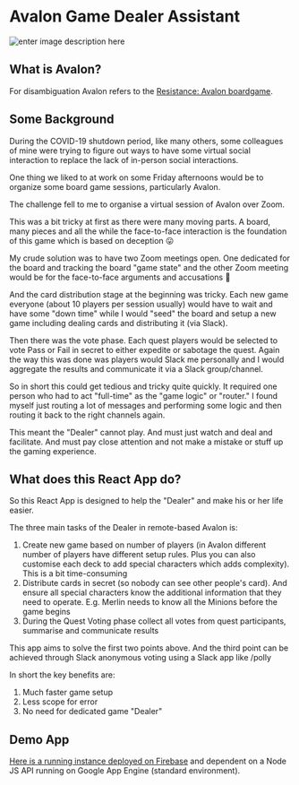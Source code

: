 # Avalon Game Dealer Assistant

![enter image description here](https://assets.dicebreaker.com/the-resistance-avalon-board-game-artwork.jpg/BROK/resize/1920%3E/format/jpg/quality/80/the-resistance-avalon-board-game-artwork.jpg)

## What is Avalon?

For disambiguation Avalon refers to the [Resistance: Avalon boardgame](https://boardgamegeek.com/boardgame/128882/resistance-avalon).

## Some Background

During the COVID-19 shutdown period, like many others, some colleagues of mine were trying to figure out ways to have some virtual social interaction to replace the lack of in-person social interactions.

One thing we liked to at work on some Friday afternoons would be to organize some board game sessions, particularly Avalon.

The challenge fell to me to organise a virtual session of Avalon over Zoom.

This was a bit tricky at first as there were many moving parts. A board, many pieces and all the while the face-to-face interaction is the foundation of this game which is based on deception 😛

My crude solution was to have two Zoom meetings open. One dedicated for the board and tracking the board "game state" and the other Zoom meeting would be for the face-to-face arguments and accusations 🤣

And the card distribution stage at the beginning was tricky. Each new game everyone (about 10 players per session usually) would have to wait and have some "down time" while I would "seed" the board and setup a new game including dealing cards and distributing it (via Slack).

Then there was the vote phase. Each quest players would be selected to vote Pass or Fail in secret to either expedite or sabotage the quest. Again the way this was done was players would Slack me personally and I would aggregate the results and communicate it via a Slack group/channel.

So in short this could get tedious and tricky quite quickly. It required one person who had to act "full-time" as the "game logic" or "router." I found myself just routing a lot of messages and performing some logic and then routing it back to the right channels again.

This meant the "Dealer" cannot play. And must just watch and deal and facilitate. And must pay close attention and not make a mistake or stuff up the gaming experience.

## What does this React App do?

So this React App is designed to help the "Dealer" and make his or her life easier.

The three main tasks of the Dealer in remote-based Avalon is:

1. Create new game based on number of players (in Avalon different number of players have different setup rules. Plus you can also customise each deck to add special characters which adds complexity). This is a bit time-consuming
2. Distribute cards in secret (so nobody can see other people's card). And ensure all special characters know the additional information that they need to operate. E.g. Merlin needs to know all the Minions before the game begins
3. During the Quest Voting phase collect all votes from quest participants, summarise and communicate results

This app aims to solve the first two points above. And the third point can be achieved through Slack anonymous voting using a Slack app like /polly

In short the key benefits are:

1.  Much faster game setup
2.  Less scope for error
3.  No need for dedicated game "Dealer"

## Demo App

[Here is a running instance deployed on Firebase](https://avalon-react.firebaseapp.com/) and dependent on a Node JS API running on Google App Engine (standard environment).
